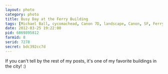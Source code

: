 ```yaml
---
layout: photo
category: photo
title: Busy Day at the Ferry Building
tags: [Michael Ball, cycomachead, Canon 7D, landscape, Canon, SF, Ferry Building, night, HDR, HDRI, long exposure, San Francisco, Embarcadero, Ferry, West Bay, evening, EF-S 10-22, B&W, black and white]
date: 2012-03-25 19:22:00
pid: 6869895812
farmid: 8
serid: 7278
secret: bdc392cc7d
---
```


If you can't tell by the rest of my posts, it's one of my favorite buildings in the city! :)
